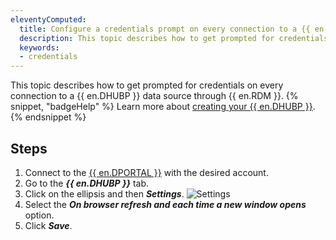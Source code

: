 ```yaml
---
eleventyComputed:
  title: Configure a credentials prompt on every connection to a {{ en.DHUBP }} data source
  description: This topic describes how to get prompted for credentials on every connection to a {{ en.DHUBP }} data source through {{ en.RDM }}.
  keywords:
  - credentials
---
```

This topic describes how to get prompted for credentials on every connection to a {{ en.DHUBP }} data source through {{ en.RDM }}.
{% snippet, "badgeHelp" %}
Learn more about [creating your {{ en.DHUBP }}](https://docs.devolutions.net/hub/getting-started/create-hub/hub-personal/).
{% endsnippet %}

## Steps
1. Connect to the [{{ en.DPORTAL }}](https://portal.devolutions.com/profile) with the desired account.
1. Go to the ***{{ en.DHUBP }}*** tab.
1. Click on the ellipsis and then ***Settings***.
![Settings](https://cdnweb.devolutions.net/docs/docs_en_kb_KB0057.png)
1. Select the ***On browser refresh and each time a new window opens*** option.
1. Click ***Save***.
